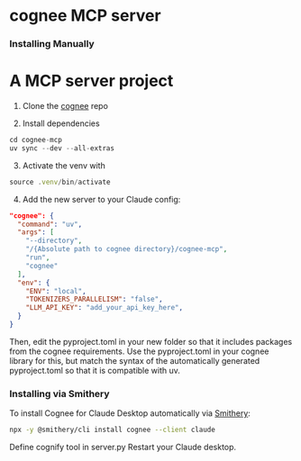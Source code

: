 # cognee MCP server




### Installing Manually
A MCP server project
=======
1. Clone the [cognee](www.github.com/topoteretes/cognee) repo



2. Install dependencies

```jsx
cd cognee-mcp
uv sync --dev --all-extras
```

3. Activate the venv with

```jsx
source .venv/bin/activate
```

4. Add the new server to your Claude config:

```json
"cognee": {
  "command": "uv",
  "args": [
    "--directory",
    "/{Absolute path to cognee directory}/cognee-mcp",
    "run",
    "cognee"
  ],
  "env": {
    "ENV": "local",
    "TOKENIZERS_PARALLELISM": "false",
    "LLM_API_KEY": "add_your_api_key_here",
  }
}
```

Then, edit the pyproject.toml in your new folder so that it includes packages from the cognee requirements. Use the pyproject.toml in your cognee library for this, but match the syntax of the automatically generated pyproject.toml so that it is compatible with uv.


### Installing via Smithery

To install Cognee for Claude Desktop automatically via [Smithery](https://smithery.ai/server/cognee):

```bash
npx -y @smithery/cli install cognee --client claude
```

Define cognify tool in server.py
Restart your Claude desktop.
